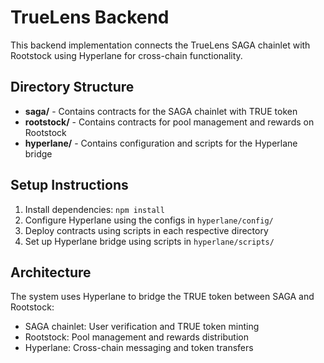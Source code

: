 # TrueLens Backend

This backend implementation connects the TrueLens SAGA chainlet with Rootstock using Hyperlane for cross-chain functionality.

## Directory Structure

- **saga/** - Contains contracts for the SAGA chainlet with TRUE token
- **rootstock/** - Contains contracts for pool management and rewards on Rootstock
- **hyperlane/** - Contains configuration and scripts for the Hyperlane bridge

## Setup Instructions

1. Install dependencies: `npm install`
2. Configure Hyperlane using the configs in `hyperlane/config/`
3. Deploy contracts using scripts in each respective directory
4. Set up Hyperlane bridge using scripts in `hyperlane/scripts/`

## Architecture

The system uses Hyperlane to bridge the TRUE token between SAGA and Rootstock:
- SAGA chainlet: User verification and TRUE token minting
- Rootstock: Pool management and rewards distribution
- Hyperlane: Cross-chain messaging and token transfers 